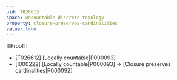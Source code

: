 ```yaml
---
uid: T026613
space: uncountable-discrete-topology
property: closure-preserves-cardinalities
value: true
---
```

[[Proof]]

* [T026612] [Locally countable|P000093]
* [I000222] [Locally countable|P000093] => [Closure preserves cardinalities|P000092]

